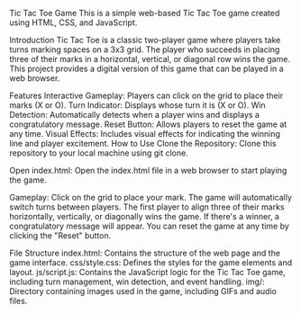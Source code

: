 Tic Tac Toe Game
This is a simple web-based Tic Tac Toe game created using HTML, CSS, and JavaScript.

Introduction
Tic Tac Toe is a classic two-player game where players take turns marking spaces on a 3x3 grid. The player who succeeds in placing three of their marks in a horizontal, vertical, or diagonal row wins the game. This project provides a digital version of this game that can be played in a web browser.

Features
Interactive Gameplay: Players can click on the grid to place their marks (X or O).
Turn Indicator: Displays whose turn it is (X or O).
Win Detection: Automatically detects when a player wins and displays a congratulatory message.
Reset Button: Allows players to reset the game at any time.
Visual Effects: Includes visual effects for indicating the winning line and player excitement.
How to Use
Clone the Repository: Clone this repository to your local machine using git clone.

Open index.html: Open the index.html file in a web browser to start playing the game.

Gameplay: Click on the grid to place your mark. The game will automatically switch turns between players. The first player to align three of their marks horizontally, vertically, or diagonally wins the game. If there's a winner, a congratulatory message will appear. You can reset the game at any time by clicking the "Reset" button.

File Structure
index.html: Contains the structure of the web page and the game interface.
css/style.css: Defines the styles for the game elements and layout.
js/script.js: Contains the JavaScript logic for the Tic Tac Toe game, including turn management, win detection, and event handling.
img/: Directory containing images used in the game, including GIFs and audio files.
